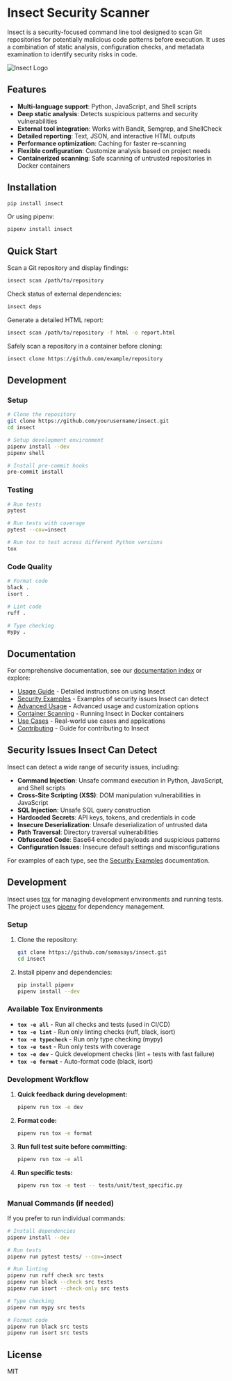 # Insect Security Scanner

Insect is a security-focused command line tool designed to scan Git repositories for potentially malicious code patterns before execution. It uses a combination of static analysis, configuration checks, and metadata examination to identify security risks in code.

![Insect Logo](https://via.placeholder.com/150?text=Insect)

## Features

- **Multi-language support**: Python, JavaScript, and Shell scripts
- **Deep static analysis**: Detects suspicious patterns and security vulnerabilities
- **External tool integration**: Works with Bandit, Semgrep, and ShellCheck
- **Detailed reporting**: Text, JSON, and interactive HTML outputs
- **Performance optimization**: Caching for faster re-scanning
- **Flexible configuration**: Customize analysis based on project needs
- **Containerized scanning**: Safe scanning of untrusted repositories in Docker containers

## Installation

```bash
pip install insect
```

Or using pipenv:

```bash
pipenv install insect
```

## Quick Start

Scan a Git repository and display findings:

```bash
insect scan /path/to/repository
```

Check status of external dependencies:

```bash
insect deps
```

Generate a detailed HTML report:

```bash
insect scan /path/to/repository -f html -o report.html
```

Safely scan a repository in a container before cloning:

```bash
insect clone https://github.com/example/repository
```

## Development

### Setup

```bash
# Clone the repository
git clone https://github.com/yourusername/insect.git
cd insect

# Setup development environment
pipenv install --dev
pipenv shell

# Install pre-commit hooks
pre-commit install
```

### Testing

```bash
# Run tests
pytest

# Run tests with coverage
pytest --cov=insect

# Run tox to test across different Python versions
tox
```

### Code Quality

```bash
# Format code
black .
isort .

# Lint code
ruff .

# Type checking
mypy .
```

## Documentation

For comprehensive documentation, see our [documentation index](docs/README.md) or explore:

- [Usage Guide](docs/usage.md) - Detailed instructions on using Insect
- [Security Examples](docs/security_examples.md) - Examples of security issues Insect can detect
- [Advanced Usage](docs/advanced_usage.md) - Advanced usage and customization options
- [Container Scanning](docs/container_scanning.md) - Running Insect in Docker containers
- [Use Cases](docs/use_cases.md) - Real-world use cases and applications
- [Contributing](docs/contributing.md) - Guide for contributing to Insect

## Security Issues Insect Can Detect

Insect can detect a wide range of security issues, including:

- **Command Injection**: Unsafe command execution in Python, JavaScript, and Shell scripts
- **Cross-Site Scripting (XSS)**: DOM manipulation vulnerabilities in JavaScript
- **SQL Injection**: Unsafe SQL query construction
- **Hardcoded Secrets**: API keys, tokens, and credentials in code
- **Insecure Deserialization**: Unsafe deserialization of untrusted data
- **Path Traversal**: Directory traversal vulnerabilities
- **Obfuscated Code**: Base64 encoded payloads and suspicious patterns
- **Configuration Issues**: Insecure default settings and misconfigurations

For examples of each type, see the [Security Examples](docs/security_examples.md) documentation.

## Development

Insect uses [tox](https://tox.readthedocs.io/) for managing development environments and running tests. The project uses [pipenv](https://pipenv.pypa.io/) for dependency management.

### Setup

1. Clone the repository:
   ```bash
   git clone https://github.com/somasays/insect.git
   cd insect
   ```

2. Install pipenv and dependencies:
   ```bash
   pip install pipenv
   pipenv install --dev
   ```

### Available Tox Environments

- **`tox -e all`** - Run all checks and tests (used in CI/CD)
- **`tox -e lint`** - Run only linting checks (ruff, black, isort)
- **`tox -e typecheck`** - Run only type checking (mypy)
- **`tox -e test`** - Run only tests with coverage
- **`tox -e dev`** - Quick development checks (lint + tests with fast failure)
- **`tox -e format`** - Auto-format code (black, isort)

### Development Workflow

1. **Quick feedback during development:**
   ```bash
   pipenv run tox -e dev
   ```

2. **Format code:**
   ```bash
   pipenv run tox -e format
   ```

3. **Run full test suite before committing:**
   ```bash
   pipenv run tox -e all
   ```

4. **Run specific tests:**
   ```bash
   pipenv run tox -e test -- tests/unit/test_specific.py
   ```

### Manual Commands (if needed)

If you prefer to run individual commands:

```bash
# Install dependencies
pipenv install --dev

# Run tests
pipenv run pytest tests/ --cov=insect

# Run linting
pipenv run ruff check src tests
pipenv run black --check src tests
pipenv run isort --check-only src tests

# Type checking
pipenv run mypy src tests

# Format code
pipenv run black src tests
pipenv run isort src tests
```

## License

MIT
